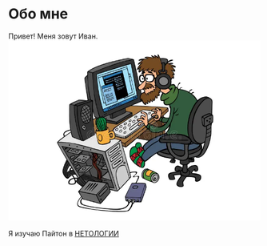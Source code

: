 # Обо мне

Привет! Меня зовут Иван. 
![alt text][def]

Я изучаю Пайтон в [НЕТОЛОГИИ][def2]



[def]: programmer.jpeg
[def2]: https://netology.ru/